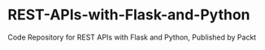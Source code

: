 # REST-APIs-with-Flask-and-Python
Code Repository for REST APIs with Flask and Python, Published by Packt
